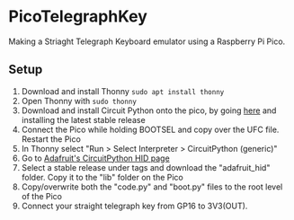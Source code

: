 # PicoTelegraphKey
Making a Striaght Telegraph Keyboard emulator using a Raspberry Pi Pico.

## Setup
1) Download and install Thonny `sudo apt install thonny`
2) Open Thonny with `sudo thonny`
3) Download and install Circuit Python onto the pico, by going [here](https://circuitpython.org/board/raspberry_pi_pico/) and installing the latest stable release
4) Connect the Pico while holding BOOTSEL and copy over the UFC file. Restart the Pico
5) In Thonny select "Run > Select Interpreter > CircuitPython (generic)"
6) Go to [Adafruit's CircuitPython HID page](https://github.com/adafruit/Adafruit_CircuitPython_HID)
7) Select a stable release under tags and download the "adafruit_hid" folder. Copy it to the "lib" folder on the Pico
8) Copy/overwrite both the "code.py" and "boot.py" files to the root level of the Pico
9) Connect your straight telegraph key from GP16 to 3V3(OUT).



